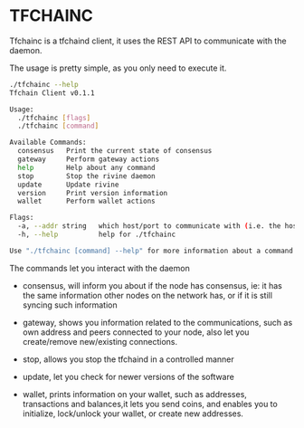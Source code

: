# TFCHAINC #

Tfchainc is a tfchaind client, it uses the REST API to communicate with the daemon.

The usage is pretty simple, as you only need to execute it.

```bash
./tfchainc --help
Tfchain Client v0.1.1

Usage:
  ./tfchainc [flags]
  ./tfchainc [command]

Available Commands:
  consensus   Print the current state of consensus
  gateway     Perform gateway actions
  help        Help about any command
  stop        Stop the rivine daemon
  update      Update rivine
  version     Print version information
  wallet      Perform wallet actions

Flags:
  -a, --addr string   which host/port to communicate with (i.e. the host/port tfchaind is listening on) (default "localhost:23110")
  -h, --help          help for ./tfchainc

Use "./tfchainc [command] --help" for more information about a command.
```

The commands let you interact with the daemon

* consensus, will inform you about if the node has consensus, ie: it has the same information other nodes on the network has, or if it is still syncing such information

* gateway, shows you information related to the communications, such as own address and peers connected to your node, also let you create/remove new/existing connections.

* stop, allows you stop the tfchaind in a controlled manner

* update, let you check for newer versions of the software

* wallet, prints information on your wallet, such as addresses, transactions and balances,it lets you send coins, and enables you to initialize, lock/unlock your wallet, or create new addresses.